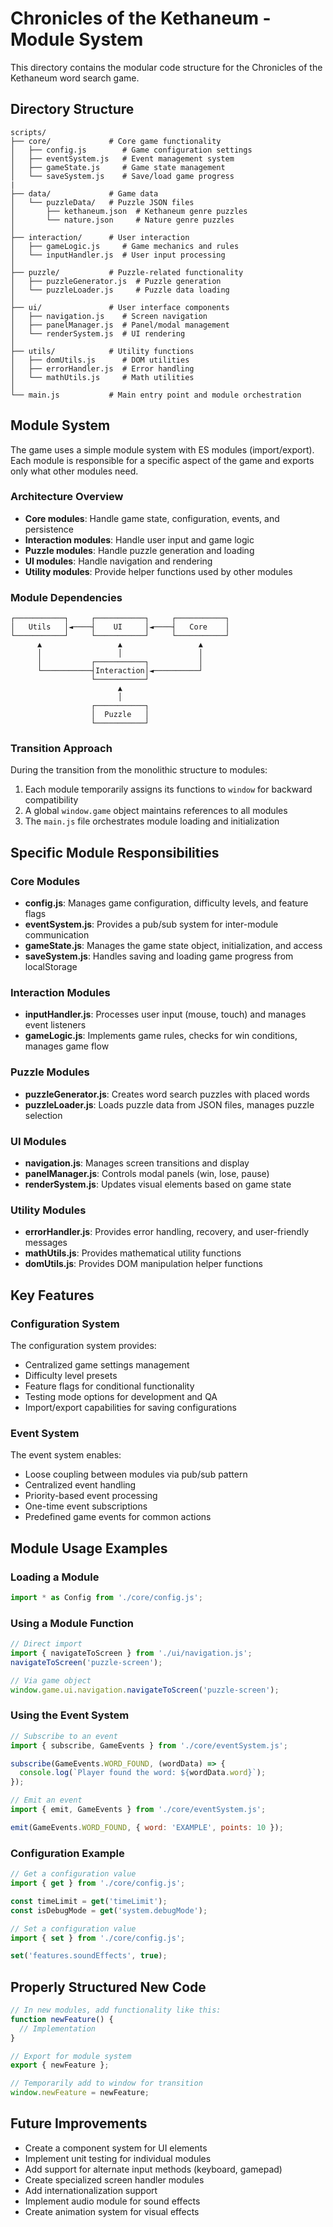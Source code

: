 # Chronicles of the Kethaneum - Module System

This directory contains the modular code structure for the Chronicles of the Kethaneum word search game.

## Directory Structure

```
scripts/
├── core/             # Core game functionality
│   ├── config.js        # Game configuration settings
│   ├── eventSystem.js   # Event management system
│   ├── gameState.js     # Game state management
│   └── saveSystem.js    # Save/load game progress
|
├── data/             # Game data
│   └── puzzleData/   # Puzzle JSON files
│       ├── kethaneum.json  # Kethaneum genre puzzles
│       └── nature.json     # Nature genre puzzles
│
├── interaction/      # User interaction
│   ├── gameLogic.js     # Game mechanics and rules
│   └── inputHandler.js  # User input processing
│
├── puzzle/           # Puzzle-related functionality
│   ├── puzzleGenerator.js  # Puzzle generation
│   └── puzzleLoader.js     # Puzzle data loading
│
├── ui/               # User interface components
│   ├── navigation.js    # Screen navigation
│   ├── panelManager.js  # Panel/modal management
│   └── renderSystem.js  # UI rendering
│
├── utils/            # Utility functions
│   ├── domUtils.js      # DOM utilities
│   ├── errorHandler.js  # Error handling
│   └── mathUtils.js     # Math utilities
│
└── main.js           # Main entry point and module orchestration
```

## Module System

The game uses a simple module system with ES modules (import/export). Each module is responsible for a specific aspect of the game and exports only what other modules need.

### Architecture Overview

- **Core modules**: Handle game state, configuration, events, and persistence
- **Interaction modules**: Handle user input and game logic
- **Puzzle modules**: Handle puzzle generation and loading
- **UI modules**: Handle navigation and rendering
- **Utility modules**: Provide helper functions used by other modules

### Module Dependencies

```
┌───────────┐     ┌───────────┐     ┌───────────┐
│   Utils   │◄────┤    UI     │◄────┤   Core    │
└───────────┘     └───────────┘     └───────────┘
      ▲                 ▲                 ▲
      │                 │                 │
      │           ┌───────────┐           │
      └───────────┤Interaction│◄──────────┘
                  └───────────┘
                        ▲
                        │
                  ┌───────────┐
                  │  Puzzle   │
                  └───────────┘
```

### Transition Approach

During the transition from the monolithic structure to modules:

1. Each module temporarily assigns its functions to `window` for backward compatibility
2. A global `window.game` object maintains references to all modules
3. The `main.js` file orchestrates module loading and initialization

## Specific Module Responsibilities

### Core Modules
- **config.js**: Manages game configuration, difficulty levels, and feature flags
- **eventSystem.js**: Provides a pub/sub system for inter-module communication
- **gameState.js**: Manages the game state object, initialization, and access
- **saveSystem.js**: Handles saving and loading game progress from localStorage

### Interaction Modules
- **inputHandler.js**: Processes user input (mouse, touch) and manages event listeners
- **gameLogic.js**: Implements game rules, checks for win conditions, manages game flow

### Puzzle Modules
- **puzzleGenerator.js**: Creates word search puzzles with placed words
- **puzzleLoader.js**: Loads puzzle data from JSON files, manages puzzle selection

### UI Modules
- **navigation.js**: Manages screen transitions and display
- **panelManager.js**: Controls modal panels (win, lose, pause)
- **renderSystem.js**: Updates visual elements based on game state

### Utility Modules
- **errorHandler.js**: Provides error handling, recovery, and user-friendly messages
- **mathUtils.js**: Provides mathematical utility functions
- **domUtils.js**: Provides DOM manipulation helper functions

## Key Features

### Configuration System
The configuration system provides:
- Centralized game settings management
- Difficulty level presets
- Feature flags for conditional functionality
- Testing mode options for development and QA
- Import/export capabilities for saving configurations

### Event System
The event system enables:
- Loose coupling between modules via pub/sub pattern
- Centralized event handling
- Priority-based event processing
- One-time event subscriptions
- Predefined game events for common actions

## Module Usage Examples

### Loading a Module
```javascript
import * as Config from './core/config.js';
```

### Using a Module Function
```javascript
// Direct import
import { navigateToScreen } from './ui/navigation.js';
navigateToScreen('puzzle-screen');

// Via game object
window.game.ui.navigation.navigateToScreen('puzzle-screen');
```

### Using the Event System
```javascript
// Subscribe to an event
import { subscribe, GameEvents } from './core/eventSystem.js';

subscribe(GameEvents.WORD_FOUND, (wordData) => {
  console.log(`Player found the word: ${wordData.word}`);
});

// Emit an event
import { emit, GameEvents } from './core/eventSystem.js';

emit(GameEvents.WORD_FOUND, { word: 'EXAMPLE', points: 10 });
```

### Configuration Example
```javascript
// Get a configuration value
import { get } from './core/config.js';

const timeLimit = get('timeLimit');
const isDebugMode = get('system.debugMode');

// Set a configuration value
import { set } from './core/config.js';

set('features.soundEffects', true);
```

## Properly Structured New Code
```javascript
// In new modules, add functionality like this:
function newFeature() {
  // Implementation
}

// Export for module system
export { newFeature };

// Temporarily add to window for transition
window.newFeature = newFeature;
```

## Future Improvements

- Create a component system for UI elements
- Implement unit testing for individual modules
- Add support for alternate input methods (keyboard, gamepad)
- Create specialized screen handler modules
- Add internationalization support
- Implement audio module for sound effects
- Create animation system for visual effects